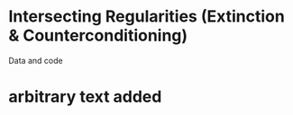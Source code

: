# Intersecting Regularities (Extinction & Counterconditioning)

Data and code 



# arbitrary text added